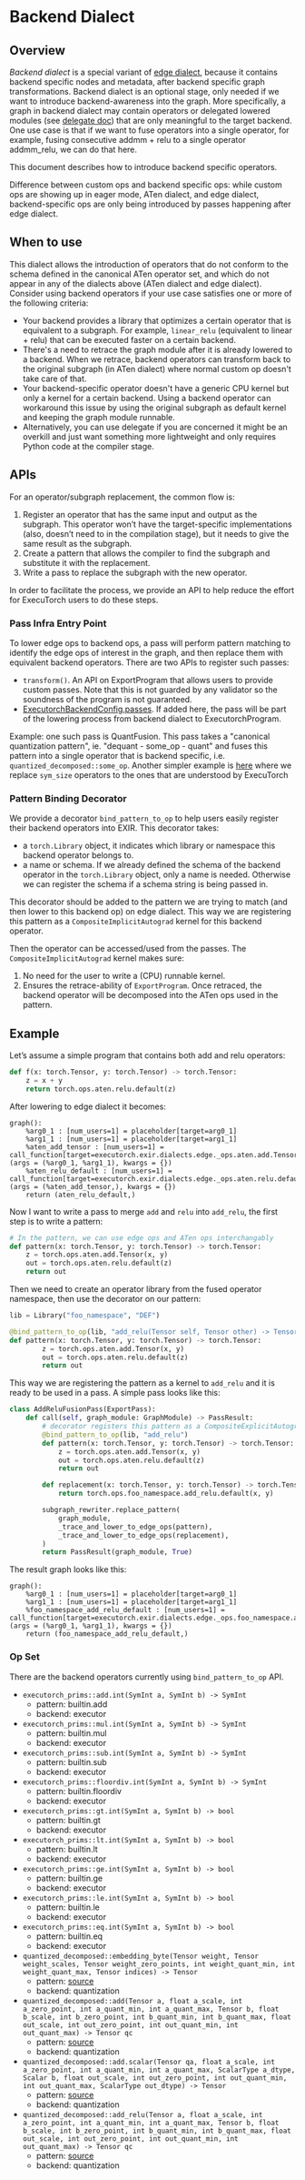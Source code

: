 # Backend Dialect
## Overview

_Backend dialect_ is a special variant of [edge dialect](./ir-exir.md), because it contains backend specific nodes and metadata, after backend specific graph transformations. Backend dialect is an optional stage, only needed if we want to introduce backend-awareness into the graph. More specifically, a graph in backend dialect may contain operators or delegated lowered modules (see [delegate doc](./compiler-delegate-and-partitioner.md)) that are only meaningful to the target backend. One use case is that if we want to fuse operators into a single operator, for example, fusing consecutive addmm + relu to a single operator addmm_relu, we can do that here.

This document describes how to introduce backend specific operators.

Difference between custom ops and backend specific ops: while custom ops are showing up in eager mode, ATen dialect, and edge dialect, backend-specific ops are only being introduced by passes happening after edge dialect.


## When to use

This dialect allows the introduction of operators that do not conform to the schema defined in the canonical ATen operator set, and which do not appear in any of the dialects above (ATen dialect and edge dialect). Consider using backend operators if your use case satisfies one or more of the following criteria:



* Your backend provides a library that optimizes a certain operator that is equivalent to a subgraph. For example, `linear_relu` (equivalent to linear + relu) that can be executed faster on a certain backend.
* There's a need to retrace the graph module after it is already lowered to a backend. When we retrace, backend operators can transform back to the original subgraph (in ATen dialect) where normal custom op doesn't take care of that.
* Your backend-specific operator doesn't have a generic CPU kernel but only a kernel for a certain backend. Using a backend operator can workaround this issue by using the original subgraph as default kernel and keeping the graph module runnable.
* Alternatively, you can use delegate if you are concerned it might be an overkill and just want something more lightweight and only requires Python code at the compiler stage.


## APIs

For an operator/subgraph replacement, the common flow is:



1. Register an operator that has the same input and output as the subgraph. This operator won’t have the target-specific implementations (also, doesn’t need to in the compilation stage), but it needs to give the same result as the subgraph.
2. Create a pattern that allows the compiler to find the subgraph and substitute it with the replacement.
3. Write a pass to replace the subgraph with the new operator.

In order to facilitate the process, we provide an API to help reduce the effort for ExecuTorch users to do these steps.


### Pass Infra Entry Point

To lower edge ops to backend ops, a pass will perform pattern matching to identify the edge ops of interest in the graph, and then replace them with equivalent backend operators. There are two APIs to register such passes:



* `transform()`. An API on ExportProgram that allows users to provide custom passes. Note that this is not guarded by any validator so the soundness of the program is not guaranteed.
* [ExecutorchBackendConfig.passes](https://github.com/pytorch/executorch/blob/main/exir/capture/_config.py#L40). If added here, the pass will be part of the lowering process from backend dialect to ExecutorchProgram.

Example: one such pass is QuantFusion. This pass takes a "canonical quantization pattern", ie. "dequant - some_op - quant" and fuses this pattern into a single operator that is backend specific, i.e. `quantized_decomposed::some_op`. Another simpler example is [here](https://github.com/pytorch/executorch/blob/main/exir/passes/replace_edge_with_backend_pass.py#L20) where we replace `sym_size` operators to the ones that are understood by ExecuTorch


### Pattern Binding Decorator

We provide a decorator `bind_pattern_to_op` to help users easily register their backend operators into EXIR. This decorator takes:



* a `torch.Library` object, it indicates which library or namespace this backend operator belongs to.
* a name or schema. If we already defined the schema of the backend operator in the `torch.Library` object, only a name is needed. Otherwise we can register the schema if a schema string is being passed in.

This decorator should be added to the pattern we are trying to match (and then lower to this backend op) on edge dialect. This way we are registering this pattern as a `CompositeImplicitAutograd` kernel for this backend operator.

Then the operator can be accessed/used from the passes. The `CompositeImplicitAutograd` kernel makes sure:



1. No need for the user to write a (CPU) runnable kernel.
2. Ensures the retrace-ability of `ExportProgram`. Once retraced, the backend operator will be decomposed into the ATen ops used in the pattern.


## Example

Let’s assume a simple program that contains both add and relu operators:
```python
def f(x: torch.Tensor, y: torch.Tensor) -> torch.Tensor:
    z = x + y
    return torch.ops.aten.relu.default(z)
```
After lowering to edge dialect it becomes:
```
graph():
    %arg0_1 : [num_users=1] = placeholder[target=arg0_1]
    %arg1_1 : [num_users=1] = placeholder[target=arg1_1]
    %aten_add_tensor : [num_users=1] = call_function[target=executorch.exir.dialects.edge._ops.aten.add.Tensor](args = (%arg0_1, %arg1_1), kwargs = {})
    %aten_relu_default : [num_users=1] = call_function[target=executorch.exir.dialects.edge._ops.aten.relu.default](args = (%aten_add_tensor,), kwargs = {})
    return (aten_relu_default,)
```
Now I want to write a pass to merge `add` and `relu` into `add_relu`, the first step is to write a pattern:
```python
# In the pattern, we can use edge ops and ATen ops interchangably
def pattern(x: torch.Tensor, y: torch.Tensor) -> torch.Tensor:
    z = torch.ops.aten.add.Tensor(x, y)
    out = torch.ops.aten.relu.default(z)
    return out
```
Then we need to create an operator library from the fused operator namespace, then use the decorator on our pattern:

```python
lib = Library("foo_namespace", "DEF")

@bind_pattern_to_op(lib, "add_relu(Tensor self, Tensor other) -> Tensor")
def pattern(x: torch.Tensor, y: torch.Tensor) -> torch.Tensor:
        z = torch.ops.aten.add.Tensor(x, y)
        out = torch.ops.aten.relu.default(z)
        return out
```
This way we are registering the pattern as a kernel to `add_relu` and it is ready to be used in a pass. A simple pass looks like this:
```python
class AddReluFusionPass(ExportPass):
    def call(self, graph_module: GraphModule) -> PassResult:
        # decorator registers this pattern as a CompositeExplicitAutograd kernel, since there's no kernel registered before.
        @bind_pattern_to_op(lib, "add_relu")
        def pattern(x: torch.Tensor, y: torch.Tensor) -> torch.Tensor:
            z = torch.ops.aten.add.Tensor(x, y)
            out = torch.ops.aten.relu.default(z)
            return out

        def replacement(x: torch.Tensor, y: torch.Tensor) -> torch.Tensor:
            return torch.ops.foo_namespace.add_relu.default(x, y)

        subgraph_rewriter.replace_pattern(
            graph_module,
            _trace_and_lower_to_edge_ops(pattern),
            _trace_and_lower_to_edge_ops(replacement),
        )
        return PassResult(graph_module, True)
```
The result graph looks like this:
```
graph():
    %arg0_1 : [num_users=1] = placeholder[target=arg0_1]
    %arg1_1 : [num_users=1] = placeholder[target=arg1_1]
    %foo_namespace_add_relu_default : [num_users=1] = call_function[target=executorch.exir.dialects.edge._ops.foo_namespace.add_relu.default](args = (%arg0_1, %arg1_1), kwargs = {})
    return (foo_namespace_add_relu_default,)
```
### Op Set

There are the backend operators currently using `bind_pattern_to_op` API.

* `executorch_prims::add.int(SymInt a, SymInt b) -> SymInt`
  * pattern: builtin.add
  * backend: executor
* `executorch_prims::mul.int(SymInt a, SymInt b) -> SymInt`
  * pattern: builtin.mul
  * backend: executor
* `executorch_prims::sub.int(SymInt a, SymInt b) -> SymInt`
  * pattern: builtin.sub
  * backend: executor
* `executorch_prims::floordiv.int(SymInt a, SymInt b) -> SymInt`
  * pattern: builtin.floordiv
  * backend: executor
* `executorch_prims::gt.int(SymInt a, SymInt b) -> bool`
  * pattern: builtin.gt
  * backend: executor
* `executorch_prims::lt.int(SymInt a, SymInt b) -> bool`
  * pattern: builtin.lt
  * backend: executor
* `executorch_prims::ge.int(SymInt a, SymInt b) -> bool`
  * pattern: builtin.ge
  * backend: executor
* `executorch_prims::le.int(SymInt a, SymInt b) -> bool`
  * pattern: builtin.le
  * backend: executor
* `executorch_prims::eq.int(SymInt a, SymInt b) -> bool`
  * pattern: builtin.eq
  * backend: executor
* `quantized_decomposed::embedding_byte(Tensor weight, Tensor weight_scales, Tensor weight_zero_points, int weight_quant_min, int weight_quant_max, Tensor indices) -> Tensor`
  * pattern: [source](https://github.com/pytorch/executorch/blob/main/exir/passes/_quant_patterns_and_replacements.py)
  * backend: quantization
* `quantized_decomposed::add(Tensor a, float a_scale, int a_zero_point, int a_quant_min, int a_quant_max, Tensor b, float b_scale, int b_zero_point, int b_quant_min, int b_quant_max, float out_scale, int out_zero_point, int out_quant_min, int out_quant_max) -> Tensor qc`
  * pattern: [source](https://github.com/pytorch/executorch/blob/main/exir/passes/_quant_patterns_and_replacements.py)
  * backend: quantization
* `quantized_decomposed::add.scalar(Tensor qa, float a_scale, int a_zero_point, int a_quant_min, int a_quant_max, ScalarType a_dtype, Scalar b, float out_scale, int out_zero_point, int out_quant_min, int out_quant_max, ScalarType out_dtype) -> Tensor`
  * pattern: [source](https://github.com/pytorch/executorch/blob/main/exir/passes/_quant_patterns_and_replacements.py)
  * backend: quantization
* `quantized_decomposed::add_relu(Tensor a, float a_scale, int a_zero_point, int a_quant_min, int a_quant_max, Tensor b, float b_scale, int b_zero_point, int b_quant_min, int b_quant_max, float out_scale, int out_zero_point, int out_quant_min, int out_quant_max) -> Tensor qc`
  * pattern: [source](https://github.com/pytorch/executorch/blob/main/exir/passes/_quant_patterns_and_replacements.py)
  * backend: quantization
